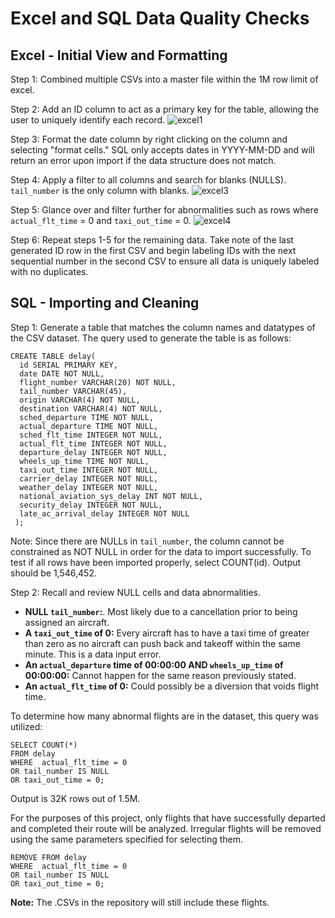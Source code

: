 # Excel and SQL Data Quality Checks

## Excel - Initial View and Formatting
Step 1: Combined multiple CSVs into a master file within the 1M row limit of excel.

Step 2: Add an ID column to act as a primary key for the table, allowing the user to uniquely identify each record. 
![excel1](https://github.com/user-attachments/assets/c4e38120-fde3-49b7-8a23-1f6e33712a8d)

Step 3: Format the date column by right clicking on the column and selecting "format cells." SQL only accepts dates in YYYY-MM-DD and will return an error upon import if the data structure does not match. 

Step 4: Apply a filter to all columns and search for blanks (NULLS). `tail_number` is the only column with blanks.
![excel3](https://github.com/user-attachments/assets/e01f0f39-b43d-4df7-9306-d64e761e8b2a)

Step 5: Glance over and filter further for abnormalities such as rows where `actual_flt_time` = 0 and `taxi_out_time` = 0. 
![excel4](https://github.com/user-attachments/assets/fa111944-e6a0-40b9-be03-8fb52d1937c7)

Step 6: Repeat steps 1-5 for the remaining data. Take note of the last generated ID row in the first CSV and begin labeling IDs with the next sequential number in the second CSV to ensure all data is uniquely labeled with no duplicates.

## SQL - Importing and Cleaning
Step 1: Generate a table that matches the column names and datatypes of the CSV dataset.
The query used to generate the table is as follows:
```
CREATE TABLE delay(
  id SERIAL PRIMARY KEY,
  date DATE NOT NULL,
  flight_number VARCHAR(20) NOT NULL,
  tail_number VARCHAR(45),
  origin VARCHAR(4) NOT NULL,
  destination VARCHAR(4) NOT NULL,
  sched_departure TIME NOT NULL,
  actual_departure TIME NOT NULL,
  sched_flt_time INTEGER NOT NULL,
  actual_flt_time INTEGER NOT NULL,
  departure_delay INTEGER NOT NULL,
  wheels_up_time TIME NOT NULL,
  taxi_out_time INTEGER NOT NULL,
  carrier_delay INTEGER NOT NULL,
  weather_delay INTEGER NOT NULL,
  national_aviation_sys_delay INT NOT NULL,
  security_delay INTEGER NOT NULL,
  late_ac_arrival_delay INTEGER NOT NULL
 );
```
Note: Since there are NULLs in `tail_number`, the column cannot be constrained as NOT NULL in order for the data to import successfully. To test if all rows have been imported properly, select COUNT(id). Output should be 1,546,452.

Step 2: Recall and review NULL cells and data abnormalities.
- **NULL `tail_number`:**. Most likely due to a cancellation prior to being assigned an aircraft.
- **A `taxi_out_time` of 0:** Every aircraft has to have a taxi time of greater than zero as no aircraft can push back and takeoff within the same minute. This is a data input error.
- **An `actual_departure` time of 00:00:00 AND `wheels_up_time` of 00:00:00:** Cannot happen for the same reason previously stated.
-  **An `actual_flt_time` of 0:** Could possibly be a diversion that voids flight time.
  
To determine how many abnormal flights are in the dataset, this query was utilized:
```
SELECT COUNT(*)
FROM delay
WHERE  actual_flt_time = 0 
OR tail_number IS NULL
OR taxi_out_time = 0;
```
Output is 32K rows out of 1.5M.

For the purposes of this project, only flights that have successfully departed and completed their route will be analyzed. Irregular flights will be removed using the same parameters specified for selecting them.
```
REMOVE FROM delay
WHERE  actual_flt_time = 0 
OR tail_number IS NULL
OR taxi_out_time = 0;
```
**Note:** The .CSVs in the repository will still include these flights.

